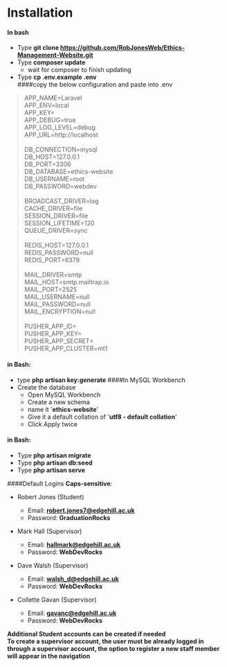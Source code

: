 # Installation #
#### **In bash**
* Type **git clone https://github.com/RobJonesWeb/Ethics-Management-Website.git**
* Type **composer update**
    * wait for composer to finish updating
* Type **cp .env.example .env** <br/>
####copy the below configuration and paste into .env
> APP_NAME=Laravel <br/>
> APP_ENV=local <br/>
> APP_KEY= <br/>
> APP_DEBUG=true <br/>
> APP_LOG_LEVEL=debug <br/> 
> APP_URL=http://localhost <br/>
> <br/> 
> DB_CONNECTION=mysql <br/>
> DB_HOST=127.0.0.1 <br/>
> DB_PORT=3306 <br/>
> DB_DATABASE=ethics-website <br/>
> DB_USERNAME=root <br/>
> DB_PASSWORD=webdev <br/>
> <br/>
> BROADCAST_DRIVER=log <br/>
> CACHE_DRIVER=file <br/>
> SESSION_DRIVER=file <br/>
> SESSION_LIFETIME=120 <br/>
> QUEUE_DRIVER=sync <br/>
> <br/>
> REDIS_HOST=127.0.0.1 <br/>
> REDIS_PASSWORD=null <br/>
> REDIS_PORT=6379 <br/>
> <br/>
> MAIL_DRIVER=smtp <br/>
> MAIL_HOST=smtp.mailtrap.io <br/>
> MAIL_PORT=2525 <br/>
> MAIL_USERNAME=null <br/>
> MAIL_PASSWORD=null <br/>
> MAIL_ENCRYPTION=null <br/>
> <br/>
> PUSHER_APP_ID= <br/>
> PUSHER_APP_KEY= <br/>
> PUSHER_APP_SECRET= <br/>
> PUSHER_APP_CLUSTER=mt1 <br/>

#### **in Bash:**

* type **php artisan key:generate**
####In MySQL Workbench
* Create the database
    * Open MySQL Workbench
    * Create a new schema
    * name it '**ethics-website**'
    * Give it a default collation of '**utf8 - default collation**'
    * Click Apply twice
#### **in Bash:**

* Type **php artisan migrate**
* Type **php artisan db:seed**
* Type **php artisan serve**

####Default Logins **Caps-sensitive**:

* Robert Jones (Student)
    * Email: **robert.jones7@edgehill.ac.uk**
    * Password: **GraduationRocks** 
    
* Mark Hall (Supervisor)
    * Email: **hallmark@edgehill.ac.uk**
    * Password: **WebDevRocks** 
    
* Dave Walsh (Supervisor)
    * Email: **walsh_d@edgehill.ac.uk**
    * Password: **WebDevRocks** 
   
* Collette Gavan (Supervisor)
    * Email: **gavanc@edgehill.ac.uk**
    * Password: **WebDevRocks** 

**Additional Student accounts can be created if needed** <br/>
**To create a supervisor account, the user must be already logged in through a supervisor account, the option to register a new staff member will appear in the navigation**
